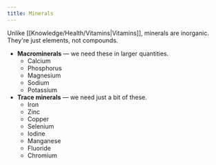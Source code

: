 ```yaml
---
title: Minerals
---
```


Unlike [[Knowledge/Health/Vitamins|Vitamins]], minerals are inorganic. They're just elements, not compounds.

- **Macrominerals** — we need these in larger quantities.
	- Calcium
	- Phosphorus
	- Magnesium
	- Sodium
	- Potassium
- **Trace minerals** — we need just a bit of these.
	- Iron
	- Zinc
	- Copper
	- Selenium
	- Iodine
	- Manganese
	- Fluoride
	- Chromium

